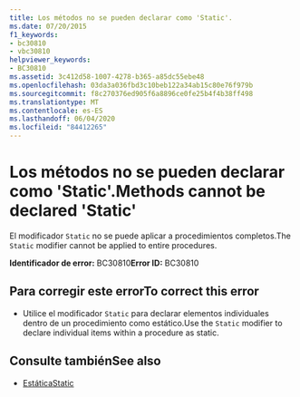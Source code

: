```yaml
---
title: Los métodos no se pueden declarar como 'Static'.
ms.date: 07/20/2015
f1_keywords:
- bc30810
- vbc30810
helpviewer_keywords:
- BC30810
ms.assetid: 3c412d58-1007-4278-b365-a85dc55ebe48
ms.openlocfilehash: 03da3a036fbd3c10beb122a34ab15c80e76f979b
ms.sourcegitcommit: f8c270376ed905f6a8896ce0fe25b4f4b38ff498
ms.translationtype: MT
ms.contentlocale: es-ES
ms.lasthandoff: 06/04/2020
ms.locfileid: "84412265"
---
```

# <a name="methods-cannot-be-declared-static"></a><span data-ttu-id="7688a-102">Los métodos no se pueden declarar como 'Static'.</span><span class="sxs-lookup"><span data-stu-id="7688a-102">Methods cannot be declared 'Static'</span></span>
<span data-ttu-id="7688a-103">El modificador `Static` no se puede aplicar a procedimientos completos.</span><span class="sxs-lookup"><span data-stu-id="7688a-103">The `Static` modifier cannot be applied to entire procedures.</span></span>  
  
 <span data-ttu-id="7688a-104">**Identificador de error:** BC30810</span><span class="sxs-lookup"><span data-stu-id="7688a-104">**Error ID:** BC30810</span></span>  
  
## <a name="to-correct-this-error"></a><span data-ttu-id="7688a-105">Para corregir este error</span><span class="sxs-lookup"><span data-stu-id="7688a-105">To correct this error</span></span>  
  
- <span data-ttu-id="7688a-106">Utilice el modificador `Static` para declarar elementos individuales dentro de un procedimiento como estático.</span><span class="sxs-lookup"><span data-stu-id="7688a-106">Use the `Static` modifier to declare individual items within a procedure as static.</span></span>  
  
## <a name="see-also"></a><span data-ttu-id="7688a-107">Consulte también</span><span class="sxs-lookup"><span data-stu-id="7688a-107">See also</span></span>

- [<span data-ttu-id="7688a-108">Estática</span><span class="sxs-lookup"><span data-stu-id="7688a-108">Static</span></span>](../language-reference/modifiers/static.md)

